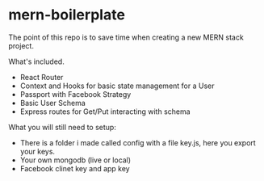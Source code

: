 ﻿# mern-boilerplate

The point of this repo is to save time when creating a new MERN stack project.

What's included. 

- React Router
- Context and Hooks for basic state management for a User
- Passport with Facebook Strategy 
- Basic User Schema
- Express routes for Get/Put interacting with schema

What you will still need to setup:
- There is a folder i made called config with a file key.js, here you export your keys. 
- Your own mongodb (live or local)
- Facebook clinet key and app key
